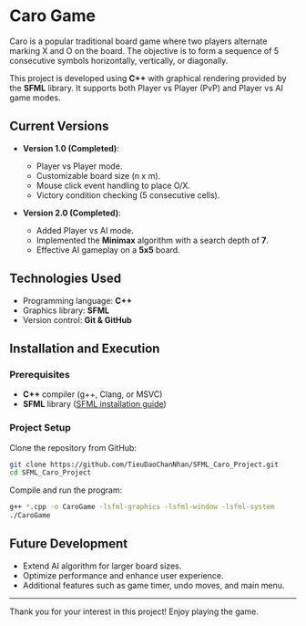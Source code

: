 # Caro Game

Caro is a popular traditional board game where two players alternate marking X and O on the board. The objective is to form a sequence of 5 consecutive symbols horizontally, vertically, or diagonally.

This project is developed using **C++** with graphical rendering provided by the **SFML** library. It supports both Player vs Player (PvP) and Player vs AI game modes.

## Current Versions

- **Version 1.0 (Completed)**:
  - Player vs Player mode.
  - Customizable board size (n x m).
  - Mouse click event handling to place O/X.
  - Victory condition checking (5 consecutive cells).

- **Version 2.0 (Completed)**:
  - Added Player vs AI mode.
  - Implemented the **Minimax** algorithm with a search depth of **7**.
  - Effective AI gameplay on a **5x5** board.

## Technologies Used

- Programming language: **C++**
- Graphics library: **SFML**
- Version control: **Git & GitHub**

## Installation and Execution

### Prerequisites
- **C++** compiler (g++, Clang, or MSVC)
- **SFML** library ([SFML installation guide](https://www.sfml-dev.org/download.php))

### Project Setup

Clone the repository from GitHub:
```bash
git clone https://github.com/TieuDaoChanNhan/SFML_Caro_Project.git
cd SFML_Caro_Project
```

Compile and run the program:
```bash
g++ *.cpp -o CaroGame -lsfml-graphics -lsfml-window -lsfml-system
./CaroGame
```

## Future Development

- Extend AI algorithm for larger board sizes.
- Optimize performance and enhance user experience.
- Additional features such as game timer, undo moves, and main menu.

---

Thank you for your interest in this project! Enjoy playing the game.

